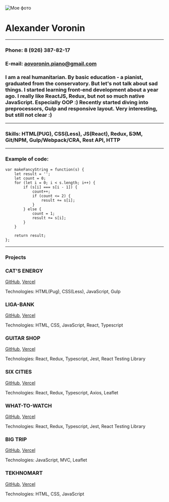 
<img src="https://disk.yandex.ru/i/KhFpid8Jq9xJRA" alt="Мое фото">

# Alexander Voronin
***
### Phone: 8 (926) 387-82-17
### E-mail: aovoronin.piano@gmail.com
### I am a real humanitarian. By basic education - a pianist, graduated from the conservatory. But let's not talk about sad things. I started learning front-end development about a year ago. I really like ReactJS, Redux, but not so much native JavaScript. Especially OOP :) Recently started diving into preprocessors, Gulp and responsive layout. Very interesting, but still not clear :)
***
### Skills: HTML(PUG), CSS(Less), JS(React), Redux, БЭМ, Git/NPM, Gulp/Webpack/CRA, Rest API, HTTP
****
### Example of code:
```
var makeFancyString = function(s) {
    let result = '';
    let count = 0;
    for (let i = 0; i < s.length; i++) {
        if (s[i] === s[i - 1]) {
            count++;
            if (count <= 2) {
                result += s[i];
            }
        } else {
            count = 1;
            result += s[i];
        }
    } 

    return result;
};
```
***
### Projects

### CAT'S ENERGY


[GitHub](https://github.com/sanich123/CatsEnergy), 
[Vercel](https://cats-energy.vercel.app/)


Technologies: HTML(Pug), CSS(Less), JavaScript, Gulp

### LIGA-BANK


[GitHub](https://github.com/sanich123/ligaBank), 
[Vercel](https://liga-bank-rho.vercel.app/)


Technologies: HTML, CSS, JavaScript, React, Typescript

### GUITAR SHOP


[GitHub](https://github.com/sanich123/guitarShop), [Vercel](guitar-shop-five.vercel.app)


Technologies: React, Redux, Typescript, Jest, React Testing Library


### SIX CITIES


[GitHub](https://github.com/sanich123/sixCities), [Vercel](six-cities-sigma.vercel.app)


Technologies: React, Redux, Typescript, Axios, Leaflet


### WHAT-TO-WATCH 


[GitHub](https://github.com/sanich123/whatToWatch), [Vercel](https://what-to-watch-two.vercel.app/)

Technologies: React, Redux, Typescript, Jest, React Testing Library


### BIG TRIP


[GitHub](https://github.com/sanich123/bigTrip), [Vercel](https://big-trip-chi.vercel.app/)


Technologies: JavaScript, MVC, Leaflet


### TEKHNOMART


[GitHub](https://github.com/sanich123/technomart), [Vercel](https://technomart-one.vercel.app/)


Technologies: HTML, CSS, JavaScript

